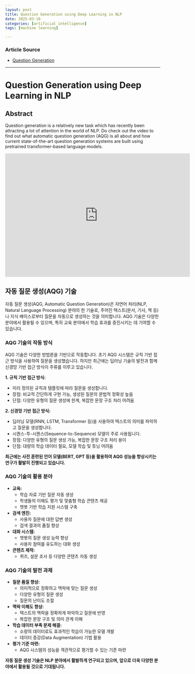 ```yaml
---
layout: post
title: Question Generation using Deep Learning in NLP 
date: 2025-03-10
categories: [artificial intelligence]
tags: [machine learning]

---
```


### Article Source


* [Question Generation](https://www.youtube.com/watch?v=7CMAoLsKmBc)

---


# Question Generation using Deep Learning in NLP

## Abstract

Question generation is a relatively new task which has recently been attracting a lot of attention in the world of NLP. Do check out the video to find out what automatic question generation (AQG) is all about and how current state-of-the-art question generation systems are built using pretrained transformer-based language models.

<iframe width="600" height="400" src="https://www.youtube.com/embed/7CMAoLsKmBc?si=tEiX19LMeCQLDuzK" title="YouTube video player" frameborder="0" allow="accelerometer; autoplay; clipboard-write; encrypted-media; gyroscope; picture-in-picture; web-share" referrerpolicy="strict-origin-when-cross-origin" allowfullscreen></iframe>

## 자동 질문 생성(AQG) 기술 

자동 질문 생성(AQG, Automatic Question Generation)은 자연어 처리(NLP, Natural Language Processing) 분야의 한 기술로, 주어진 텍스트(문서, 기사, 책 등)나 지식 베이스로부터 질문을 자동으로 생성하는 것을 의미합니다. AQG 기술은 다양한 분야에서 활용될 수 있으며, 특히 교육 분야에서 학습 효과를 증진시키는 데 기여할 수 있습니다. 

### AQG 기술의 작동 방식

AQG 기술은 다양한 방법론을 기반으로 작동합니다. 초기 AQG 시스템은 규칙 기반 접근 방식을 사용하여 질문을 생성했습니다. 하지만 최근에는 딥러닝 기술의 발전과 함께 신경망 기반 접근 방식이 주류를 이루고 있습니다. 

**1. 규칙 기반 접근 방식:**
   * 미리 정의된 규칙과 템플릿에 따라 질문을 생성합니다.
   * 장점: 비교적 간단하게 구현 가능, 생성된 질문의 문법적 정확성 높음
   * 단점: 다양한 유형의 질문 생성에 한계, 복잡한 문장 구조 처리 어려움

**2. 신경망 기반 접근 방식:**
   * 딥러닝 모델(RNN, LSTM, Transformer 등)을 사용하여 텍스트의 의미를 파악하고 질문을 생성합니다.
   * 시퀀스-투-시퀀스(Sequence-to-Sequence) 모델이 주로 사용됩니다.
   * 장점: 다양한 유형의 질문 생성 가능, 복잡한 문장 구조 처리 용이
   * 단점: 대량의 학습 데이터 필요, 모델 학습 및 튜닝 어려움

**최근에는 사전 훈련된 언어 모델(BERT, GPT 등)을 활용하여 AQG 성능을 향상시키는 연구가 활발히 진행되고 있습니다.**

### AQG 기술의 활용 분야

* **교육:** 
   * 학습 자료 기반 질문 자동 생성
   * 학생들의 이해도 평가 및 맞춤형 학습 콘텐츠 제공
   * 챗봇 기반 학습 지원 시스템 구축
* **검색 엔진:** 
   * 사용자 질문에 대한 답변 생성
   * 검색 결과의 품질 향상
* **대화 시스템:** 
   * 챗봇의 질문 생성 능력 향상
   * 사용자 참여를 유도하는 대화 생성
* **콘텐츠 제작:** 
   * 퀴즈, 설문 조사 등 다양한 콘텐츠 자동 생성

### AQG 기술의 발전 과제

* **질문 품질 향상:** 
   * 의미적으로 정확하고 맥락에 맞는 질문 생성
   * 다양한 유형의 질문 생성
   * 질문의 난이도 조절
* **맥락 이해도 향상:** 
   * 텍스트의 맥락을 정확하게 파악하고 질문에 반영
   * 복잡한 문장 구조 및 의미 관계 이해
* **학습 데이터 부족 문제 해결:** 
   * 소량의 데이터로도 효과적인 학습이 가능한 모델 개발
   * 데이터 증강(Data Augmentation) 기법 활용
* **평가 기준 마련:** 
   * AQG 시스템의 성능을 객관적으로 평가할 수 있는 기준 마련

**자동 질문 생성 기술은 NLP 분야에서 활발하게 연구되고 있으며, 앞으로 더욱 다양한 분야에서 활용될 것으로 기대됩니다.**

